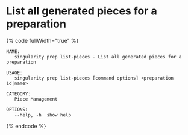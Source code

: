 # List all generated pieces for a preparation

{% code fullWidth="true" %}
```
NAME:
   singularity prep list-pieces - List all generated pieces for a preparation

USAGE:
   singularity prep list-pieces [command options] <preparation id|name>

CATEGORY:
   Piece Management

OPTIONS:
   --help, -h  show help
```
{% endcode %}
